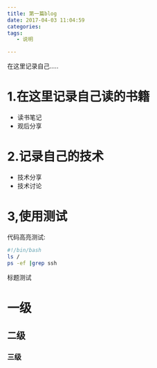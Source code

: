 ```yaml
---
title: 第一篇blog
date: 2017-04-03 11:04:59
categories:
tags:
   - 说明

---
```

在这里记录自己.....

<!-- more-->
# 1.在这里记录自己读的书籍
 * 读书笔记
 * 观后分享


# 2.记录自己的技术
 * 技术分享
 * 技术讨论

# 3,使用测试
代码高亮测试:

```sh
#!/bin/bash
ls /
ps -ef |grep ssh

```

标题测试

# 一级
## 二级
### 三级
